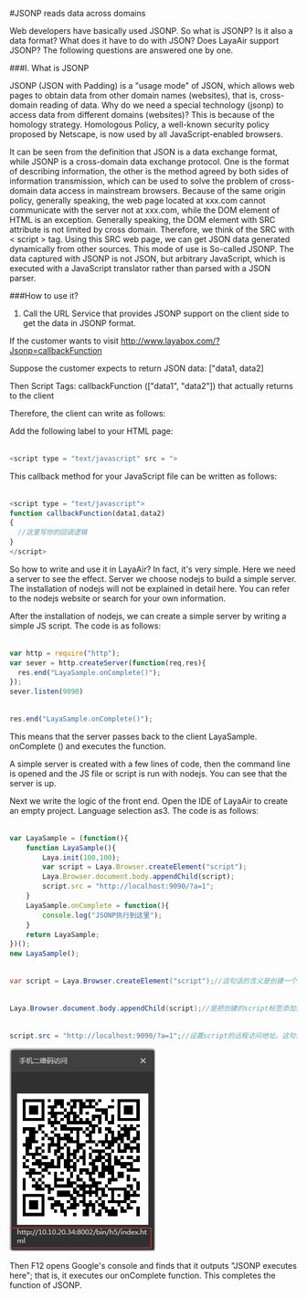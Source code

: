 #JSONP reads data across domains

Web developers have basically used JSONP. So what is JSONP? Is it also a data format? What does it have to do with JSON? Does LayaAir support JSONP? The following questions are answered one by one.



###I. What is JSONP

JSONP (JSON with Padding) is a "usage mode" of JSON, which allows web pages to obtain data from other domain names (websites), that is, cross-domain reading of data. Why do we need a special technology (jsonp) to access data from different domains (websites)? This is because of the homology strategy. Homologous Policy, a well-known security policy proposed by Netscape, is now used by all JavaScript-enabled browsers.

It can be seen from the definition that JSON is a data exchange format, while JSONP is a cross-domain data exchange protocol. One is the format of describing information, the other is the method agreed by both sides of information transmission, which can be used to solve the problem of cross-domain data access in mainstream browsers. Because of the same origin policy, generally speaking, the web page located at xxx.com cannot communicate with the server not at xxx.com, while the DOM element of HTML is an exception. Generally speaking, the DOM element with SRC attribute is not limited by cross domain. Therefore, we think of the SRC with < script > tag. Using this SRC web page, we can get JSON data generated dynamically from other sources. This mode of use is So-called JSONP. The data captured with JSONP is not JSON, but arbitrary JavaScript, which is executed with a JavaScript translator rather than parsed with a JSON parser.



###How to use it?

1. Call the URL Service that provides JSONP support on the client side to get the data in JSONP format.

If the customer wants to visit http://www.layabox.com/?Jsonp=callbackFunction

Suppose the customer expects to return JSON data: ["data1, data2]

Then Script Tags: callbackFunction (["data1", "data2"]) that actually returns to the client

Therefore, the client can write as follows:

Add the following label to your HTML page:


```javascript

<script type = "text/javascript" src = ">
```


This callback method for your JavaScript file can be written as follows:


```javascript

<script type = "text/javascript">
function callbackFunction(data1,data2)
{
  //这里写你的回调逻辑
}
</script>
```


So how to write and use it in LayaAir? In fact, it's very simple. Here we need a server to see the effect. Server we choose nodejs to build a simple server. The installation of nodejs will not be explained in detail here. You can refer to the nodejs website or search for your own information.

After the installation of nodejs, we can create a simple server by writing a simple JS script. The code is as follows:


```javascript

var http = require("http");
var sever = http.createServer(function(req,res){
  res.end("LayaSample.onComplete()");
});
sever.listen(9090)
```



```javascript

res.end("LayaSample.onComplete()");
```


This means that the server passes back to the client LayaSample. onComplete () and executes the function.

A simple server is created with a few lines of code, then the command line is opened and the JS file or script is run with nodejs. You can see that the server is up.



Next we write the logic of the front end. Open the IDE of LayaAir to create an empty project. Language selection as3. The code is as follows:


```javascript

var LayaSample = (function(){
    function LayaSample(){
        Laya.init(100,100);
        var script = Laya.Browser.createElement("script");
        Laya.Browser.document.body.appendChild(script);
        script.src = "http://localhost:9090/?a=1";
    }
    LayaSample.onComplete = function(){
        console.log("JSONP执行到这里");
    }
    return LayaSample;
})();
new LayaSample();
```



```java

var script = Laya.Browser.createElement("script");//这句话的含义是创建一个脚本的标签，原生的所有dom元素都可以通过这个方法创建。
```



```java

Laya.Browser.document.body.appendChild(script);//是把创建的script标签添加到body上。
```



```java

script.src = "http://localhost:9090/?a=1";//设置script的远程访问地址。这句话就可以请求到我们刚才创建的那个服务器。用谷歌打开LayaAirIDE生成的二维码地址。
```


![1](img/1.png)<br/>


Then F12 opens Google's console and finds that it outputs "JSONP executes here"; that is, it executes our onComplete function. This completes the function of JSONP.